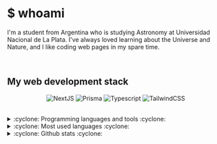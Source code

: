 # $ whoami

I'm a student from Argentina who is studying Astronomy at Universidad Nacional de La Plata. I've always loved learning about the Universe and Nature, and I like coding web pages in my spare time.

<!--
<br/>

## What I'm doing at the moment

- 🌌 Building my own website in Next.js
- 📚 Studying at EESTN7, a school in Buenos Aires
- 🔨 Working on my [school project](https://github.com/impatrq/722B_smart_toolbox)
--->

<br/>

## My web development stack

<div align="center">

![NextJS](https://img.shields.io/badge/NextJS-000000?style=for-the-badge&logo=next.js&logoColor=white)
![Prisma](https://img.shields.io/badge/Prisma-3982CE?style=for-the-badge&logo=Prisma&logoColor=black)
![Typescript](https://img.shields.io/badge/TypeScript-007ACC?style=for-the-badge&logo=typescript&logoColor=white)
![TailwindCSS](https://img.shields.io/badge/Tailwind_CSS-38B2AC?style=for-the-badge&logo=tailwind-css&logoColor=white)

</div>

<br/>

<details>

<summary>:cyclone: Programming languages and tools :cyclone:</summary>

![JavaScript](https://img.shields.io/badge/JavaScript-F7DF1E?style=for-the-badge&logo=javascript&logoColor=black)
![HTML5](https://img.shields.io/badge/HTML5-E34F26?style=for-the-badge&logo=html5&logoColor=white)
![CSS3](https://img.shields.io/badge/CSS3-1572B6?style=for-the-badge&logo=css3&logoColor=white)
![React](https://img.shields.io/badge/React-20232A?style=for-the-badge&logo=react&logoColor=61DAFB)
![Node.JS](https://img.shields.io/badge/Node.js-43853D?style=for-the-badge&logo=node.js&logoColor=white)
![Solidity](https://img.shields.io/badge/Solidity-434C5E?style=for-the-badge&logo=solidity&logoColor=white)
![Python](https://img.shields.io/badge/Python-14354C?style=for-the-badge&logo=python&logoColor=white)
![Markdown](https://img.shields.io/badge/Markdown-d9d9d9?style=for-the-badge&logo=markdown&logoColor=black)
![Bash](https://img.shields.io/badge/Shell_Script-121011?style=for-the-badge&logo=gnu-bash&logoColor=white)
![Django](https://img.shields.io/badge/Django-092E20?style=for-the-badge&logo=django&logoColor=white)
![Arduino](https://img.shields.io/badge/Arduino-00979D?style=for-the-badge&logo=Arduino&logoColor=white)
![ArchLinux](https://img.shields.io/badge/Arch_Linux-1793D1?style=for-the-badge&logo=arch-linux&logoColor=white)
![Bootstrap](https://img.shields.io/badge/Bootstrap-563D7C?style=for-the-badge&logo=bootstrap&logoColor=white)

</details>

<details>

<summary>:cyclone: Most used languages :cyclone:</summary>

![Top Langs](https://github-readme-stats.vercel.app/api/top-langs/?username=FedericoTorres233&langs_count=10&include_forks=true&theme=onedark&layout=compact&exclude_repo=learning-python,learning-javascript,learning-react)

</details>

<details>

<summary>:cyclone: Github stats :cyclone:</summary>

![Anurag's GitHub stats](https://github-readme-stats.vercel.app/api?username=FedericoTorres233&include_forks=true&theme=onedark&count_private=true)

</details>
